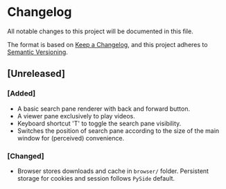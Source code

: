 # Changelog

All notable changes to this project will be documented in this file.

The format is based on [Keep a Changelog](https://keepachangelog.com/en/1.1.0/),
and this project adheres to [Semantic Versioning](https://semver.org/spec/v2.0.0.html).

## [Unreleased]
### [Added]
- A basic search pane renderer with back and forward button.
- A viewer pane exclusively to play videos.
- Keyboard shortcut 'T' to toggle the search pane visibility.
- Switches the position of search pane according to the size of the main window for (perceived) convenience.
### [Changed]
- Browser stores downloads and cache in `browser/` folder. Persistent storage for cookies and session follows `PySide` default.
